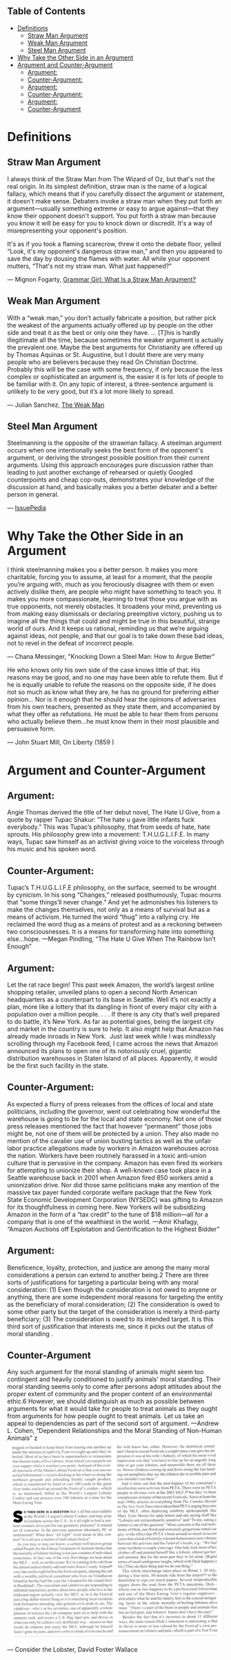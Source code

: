 <div id="table-of-contents">
<h2>Table of Contents</h2>
<div id="text-table-of-contents">
<ul>
<li><a href="#orgheadline4">Definitions</a>
<ul>
<li><a href="#orgheadline1">Straw Man  Argument</a></li>
<li><a href="#orgheadline2">Weak Man Argument</a></li>
<li><a href="#orgheadline3">Steel Man Argument</a></li>
</ul>
</li>
<li><a href="#orgheadline5">Why Take the Other Side in an Argument</a></li>
<li><a href="#orgheadline12">Argument and Counter-Argument</a>
<ul>
<li><a href="#orgheadline6">Argument:</a></li>
<li><a href="#orgheadline7">Counter-Argument:</a></li>
<li><a href="#orgheadline8">Argument:</a></li>
<li><a href="#orgheadline9">Counter-Argument:</a></li>
<li><a href="#orgheadline10">Argument:</a></li>
<li><a href="#orgheadline11">Counter-Argument</a></li>
</ul>
</li>
</ul>
</div>
</div>


# Definitions<a id="orgheadline4"></a>

## Straw Man  Argument<a id="orgheadline1"></a>

I always think of the Straw Man from The Wizard of Oz, but that's not the real origin. In its simplest definition, straw man is the name of a logical fallacy, which means that if you carefully dissect the argument or statement, it doesn't make sense. Debaters invoke a straw man when they put forth an argument—usually something extreme or easy to argue against—that they know their opponent doesn't support. You put forth a straw man because you know it will be easy for you to knock down or discredit. It's a way of misrepresenting your opponent's position.

It's as if you took a flaming scarecrow, threw it onto the debate floor, yelled “Look, it's my opponent's dangerous straw man,” and then you appeared to save the day by dousing the flames with water. All while your opponent mutters, “That's not my straw man. What just happened?”

— Mignon Fogarty, [Grammar Girl: What Is a Straw Man Argument?](http://www.quickanddirtytips.com/education/grammar/what-is-a-straw-man-argument)

## Weak Man Argument<a id="orgheadline2"></a>

With a “weak man,” you don’t actually fabricate a position, but rather pick the weakest of the arguments actually offered up by people on the other side and treat it as the best or only one they have. &#x2026; [T]his is hardly illegitimate all the time, because sometimes the weaker argument is actually the prevalent one. Maybe the best arguments for Christianity are offered up by Thomas Aquinas or St. Augustine, but I doubt there are very many people who are believers because they read On Christian Doctrine. Probably this will be the case with some frequency, if only because the less complex or sophisticated an argument is, the easier it is for lots of people to be familiar with it. On any topic of interest, a three-sentence argument is unlikely to be very good, but it’s a lot more likely to spread.

— Julian Sanchez, [The Weak Man](http://www.juliansanchez.com/2009/07/01/the-weak-man/)

## Steel Man Argument<a id="orgheadline3"></a>

Steelmanning is the opposite of the strawman fallacy. A steelman argument occurs when one intentionally seeks the best form of the opponent's argument, or deriving the strongest possible position from their current arguments. Using this approach encourages pure discussion rather than leading to just another exchange of rehearsed or quietly Googled counterpoints and cheap cop-outs, demonstrates your knowledge of the discussion at hand, and basically makes you a better debater and a better person in general.

— [IssuePedia](http://issuepedia.org/Steel_man_argument)

# Why Take the Other Side in an Argument<a id="orgheadline5"></a>

I think steelmanning makes you a better person. It makes you more charitable, forcing you to assume, at least for a moment, that the people you’re arguing with, much as you ferociously disagree with them or even actively dislike them, are people who might have something to teach you. It makes you more compassionate, learning to treat those you argue with as true opponents, not merely obstacles. It broadens your mind, preventing us from making easy dismissals or declaring preemptive victory, pushing us to imagine all the things that could and might be true in this beautiful, strange world of ours. And it keeps us rational, reminding us that we’re arguing against ideas, not people, and that our goal is to take down these bad ideas, not to revel in the defeat of incorrect people.

— Chana Messinger, "Knocking Down a Steel Man: How to Argue Better"

He who knows only his own side of the case knows little of that. His reasons may be good, and no one may have been able to refute them. But if he is equally unable to refute the reasons on the opposite side, if he does not so much as know what they are, he has no ground for preferring either opinion&#x2026; Nor is it enough that he should hear the opinions of adversaries from his own teachers, presented as they state them, and accompanied by what they offer as refutations. He must be able to hear them from persons who actually believe them&#x2026;he must know them in their most plausible and persuasive form.

— John Stuart Mill, On Liberty (1859
)

# Argument and Counter-Argument<a id="orgheadline12"></a>

## Argument:<a id="orgheadline6"></a>

Angie Thomas derived the title of her debut novel, The Hate U Give, from a quote by rapper Tupac Shakur: “The hate u gave little infants fuck everybody.” This was Tupac’s philosophy, that from seeds of hate, hate sprouts. His philosophy grew into a movement: T.H.U.G.L.I.F.E. In many ways, Tupac saw himself as an activist giving voice to the voiceless through his music and his spoken word.

## Counter-Argument:<a id="orgheadline7"></a>

Tupac’s T.H.U.G.L.I.F.E philosophy, on the surface, seemed to be wrought by cynicism. In his song “Changes,” released posthumously, Tupac mourns that “some things’ll never change.” And yet he admonishes his listeners to make the changes themselves, not only as a means of survival but as a means of activism. He turned the word “thug” into a rallying cry. He reclaimed the word thug as a means of protest and as a reckoning between two consciousnesses. It is a means for transforming hate into something else…hope.
—Megan Pindling, “The Hate U Give When The Rainbow Isn’t Enough”

## Argument:<a id="orgheadline8"></a>

Let the rat race begin! This past week Amazon, the world’s largest online shopping retailer, unveiled plans to open a second North American headquarters as a counterpart to its base in Seattle. Well it’s not exactly a plan, more like a lottery that its dangling in front of every major city with a population over a million people. . . . If there is any city that’s well prepared to do battle, it’s New York. As far as potential goes, being the largest city and market in the country is sure to help. It also might help that Amazon has already made inroads in New York.  Just last week while I was mindlessly scrolling through my Facebook feed, I came across the news that Amazon announced its plans to open one of its notoriously cruel, gigantic distribution warehouses in Staten Island of all places. Apparently, it would be the first such facility in the state.

## Counter-Argument:<a id="orgheadline9"></a>

As expected a flurry of press releases from the offices of local and state politicians, including the governor, went out celebrating how wonderful the warehouse is going to be for the local and state economy. Not one of those press releases mentioned the fact that however “permanent” those jobs might be, not one of them will be protected by a union. They also made no mention of the cavalier use of union busting tactics as well as the unfair labor practice allegations made by workers in Amazon warehouses across the nation. Workers have been routinely harassed in a toxic anti-union culture that is pervasive in the company. Amazon has even fired its workers for attempting to unionize their shop. A well-known case took place in a Seattle warehouse back in 2001 when Amazon fired 850 workers amid a unionization drive.
Nor did those same politicians make any mention of the massive tax payer funded corporate welfare package that the New York State Economic Development Corporation (NYSEDC) was gifting to Amazon for its thoughtfulness in coming here. New Yorkers will be subsidizing Amazon in the form of a “tax credit” to the tune of $18 million—all for a company that is one of the wealthiest in the world.
—Amir Khafagy, “Amazon Auctions off Explotation and Gentrification to the Highest Bidder”

## Argument:<a id="orgheadline10"></a>

Beneficence, loyalty, protection, and justice are among the many moral considerations a person can extend to another being.2  There are three sorts of justifications for targeting a particular being with any moral consideration: (1) Even though the consideration is not owed to anyone or anything, there are some independent moral reasons for targeting the entity as the beneficiary of moral consideration; (2) The consideration is owed to  some other party but the target of the consideration is merely a third-party beneficiary; (3) The consideration is owed to  its intended target. It is this third sort of justification that interests me, since it picks out the status of moral standing .

## Counter-Argument<a id="orgheadline11"></a>

Any such argument for the moral standing of animals might seem too contingent and heavily conditioned to justify animals’ moral standing. Their moral standing seems only to come after persons adopt attitudes about the proper extent of community and the proper content of an environmental ethic.6  However, we should distinguish as much as possible between arguments for what it would take for people to treat animals as they ought from arguments for how people ought to treat animals. Let us take an appeal to dependencies as part of the second sort of argument.
—Andrew L. Cohen, “Dependent Relationships and the Moral Standing of Non-Human Animals”
z
![](lobster.png)

— Consider the Lobster, David Foster Wallace
